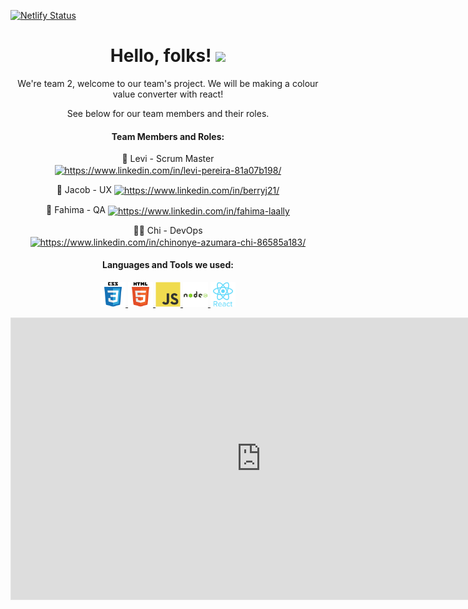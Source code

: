 [![Netlify Status](https://api.netlify.com/api/v1/badges/24194c9e-72f2-4605-9cf6-ed49e4a9298e/deploy-status)](https://app.netlify.com/sites/team2rgb2hex/deploys)
<h1 align="center"> Hello, folks! <img src="https://raw.githubusercontent.com/MartinHeinz/MartinHeinz/master/wave.gif" width="30px"> </h1>

<div align="center">
We're team 2, welcome to our team's project. We will be making a colour value converter with react! 

See below for our team members and their roles.

<h4>Team Members and Roles:</h4>
<p></p>

🎯 Levi - Scrum Master
<a href="https://www.linkedin.com/in/levi-pereira-81a07b198/" target="blank"><img align="center" src="https://raw.githubusercontent.com/rahuldkjain/github-profile-readme-generator/master/src/images/icons/Social/linked-in-alt.svg" alt="https://www.linkedin.com/in/levi-pereira-81a07b198/" height="30" width="40" /></a>

🎀 Jacob - UX
<a href="https://linkedin.com/in/https://www.linkedin.com/in/berryj21/" target="blank"><img align="center" src="https://raw.githubusercontent.com/rahuldkjain/github-profile-readme-generator/master/src/images/icons/Social/linked-in-alt.svg" alt="https://www.linkedin.com/in/berryj21/" height="30" width="40" /></a>

🤝 Fahima - QA
<a href="https://www.linkedin.com/in/fahima-laally" target="blank"><img align="center" src="https://raw.githubusercontent.com/rahuldkjain/github-profile-readme-generator/master/src/images/icons/Social/linked-in-alt.svg" alt="https://www.linkedin.com/in/fahima-laally" height="30" width="40" /></a>

👨‍💻 Chi - DevOps
<a href="https://www.linkedin.com/in/chinonye-azumara-chi-86585a183/" target="blank"><img align="center" src="https://raw.githubusercontent.com/rahuldkjain/github-profile-readme-generator/master/src/images/icons/Social/linked-in-alt.svg" alt="https://www.linkedin.com/in/chinonye-azumara-chi-86585a183/" height="30" width="40" /></a>

<h4>Languages and Tools we used:</h4>
<p> <a href="https://www.w3schools.com/css/" target="_blank" rel="noreferrer"> <img src="https://raw.githubusercontent.com/devicons/devicon/master/icons/css3/css3-original-wordmark.svg" alt="css3" width="40" height="40"/> </a> <a href="https://www.w3.org/html/" target="_blank" rel="noreferrer"> <img src="https://raw.githubusercontent.com/devicons/devicon/master/icons/html5/html5-original-wordmark.svg" alt="html5" width="40" height="40"/> </a> <a href="https://developer.mozilla.org/en-US/docs/Web/JavaScript" target="_blank" rel="noreferrer"> <img src="https://raw.githubusercontent.com/devicons/devicon/master/icons/javascript/javascript-original.svg" alt="javascript" width="40" height="40"/> </a> <a href="https://nodejs.org" target="_blank" rel="noreferrer"> <img src="https://raw.githubusercontent.com/devicons/devicon/master/icons/nodejs/nodejs-original-wordmark.svg" alt="nodejs" width="40" height="40"/> </a> <a href="https://reactjs.org/" target="_blank" rel="noreferrer"> <img src="https://raw.githubusercontent.com/devicons/devicon/master/icons/react/react-original-wordmark.svg" alt="react" width="40" height="40"/> </a> </p>
</div>
<div>
<iframe style="border: 1px solid rgba(0, 0, 0, 0.1);" width="800" height="450" src="https://www.figma.com/embed?embed_host=share&url=https%3A%2F%2Fwww.figma.com%2Ffile%2FXC3ioUHXxZM0RMqTi1yAFT%2FUntitled%3Fnode-id%3D0%253A1" allowfullscreen></iframe>
</div>
